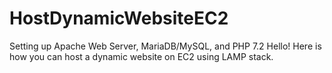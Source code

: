 # HostDynamicWebsiteEC2
Setting up Apache Web Server, MariaDB/MySQL, and PHP 7.2
Hello! Here is how you can host a dynamic website on EC2 using LAMP stack.
